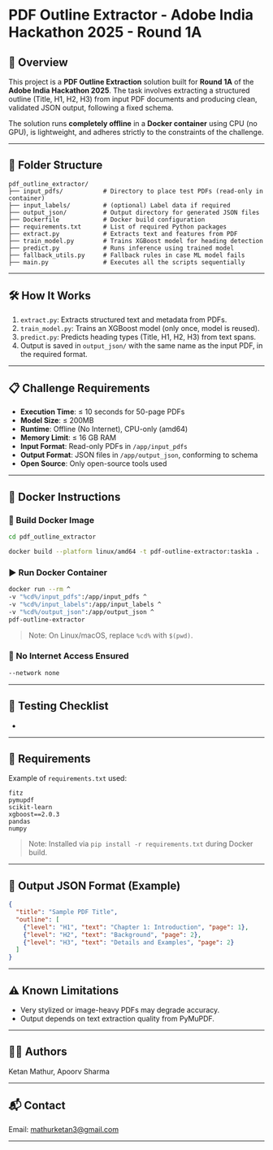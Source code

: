 # PDF Outline Extractor - Adobe India Hackathon 2025 - Round 1A

## 🚀 Overview

This project is a **PDF Outline Extraction** solution built for **Round 1A** of the **Adobe India Hackathon 2025**. The task involves extracting a structured outline (Title, H1, H2, H3) from input PDF documents and producing clean, validated JSON output, following a fixed schema.

The solution runs **completely offline** in a **Docker container** using CPU (no GPU), is lightweight, and adheres strictly to the constraints of the challenge.

---

## 📂 Folder Structure

```
pdf_outline_extractor/
├── input_pdfs/           # Directory to place test PDFs (read-only in container)
├── input_labels/         # (optional) Label data if required
├── output_json/          # Output directory for generated JSON files
├── Dockerfile            # Docker build configuration
├── requirements.txt      # List of required Python packages
├── extract.py            # Extracts text and features from PDF
├── train_model.py        # Trains XGBoost model for heading detection
├── predict.py            # Runs inference using trained model
├── fallback_utils.py     # Fallback rules in case ML model fails
├── main.py               # Executes all the scripts sequentially
```

---

## 🛠️ How It Works

1. `extract.py`: Extracts structured text and metadata from PDFs.
2. `train_model.py`: Trains an XGBoost model (only once, model is reused).
3. `predict.py`: Predicts heading types (Title, H1, H2, H3) from text spans.
4. Output is saved in `output_json/` with the same name as the input PDF, in the required format.

---

## 📋 Challenge Requirements

* **Execution Time**: ≤ 10 seconds for 50-page PDFs
* **Model Size**: ≤ 200MB
* **Runtime**: Offline (No Internet), CPU-only (amd64)
* **Memory Limit**: ≤ 16 GB RAM
* **Input Format**: Read-only PDFs in `/app/input_pdfs`
* **Output Format**: JSON files in `/app/output_json`, conforming to schema
* **Open Source**: Only open-source tools used

---

## 🐳 Docker Instructions

### 🧱 Build Docker Image

```bash
cd pdf_outline_extractor

docker build --platform linux/amd64 -t pdf-outline-extractor:task1a .

```

### ▶️ Run Docker Container
```bash
docker run --rm ^
-v "%cd%/input_pdfs":/app/input_pdfs ^
-v "%cd%/input_labels":/app/input_labels ^
-v "%cd%/output_json":/app/output_json ^
pdf-outline-extractor

```

> Note: On Linux/macOS, replace `%cd%` with `$(pwd)`.

### 🚫 No Internet Access Ensured

```dockerfile
--network none
```

---

## 🧪 Testing Checklist

*

---

## 🧾 Requirements

Example of `requirements.txt` used:

```
fitz
pymupdf
scikit-learn
xgboost==2.0.3
pandas
numpy
```

> Note: Installed via `pip install -r requirements.txt` during Docker build.

---

## 📄 Output JSON Format (Example)

```json
{
  "title": "Sample PDF Title",
  "outline": [
    {"level": "H1", "text": "Chapter 1: Introduction", "page": 1},
    {"level": "H2", "text": "Background", "page": 2},
    {"level": "H3", "text": "Details and Examples", "page": 2}
  ]
}
```

---

## ⚠️ Known Limitations

* Very stylized or image-heavy PDFs may degrade accuracy.
* Output depends on text extraction quality from PyMuPDF.

---

## 👨‍💻 Authors

Ketan Mathur, Apoorv Sharma

---

## 📬 Contact

Email: mathurketan3@gmail.com


---
